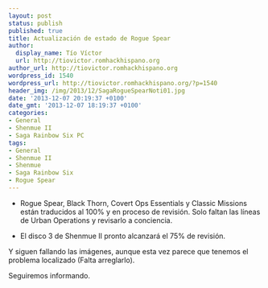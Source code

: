 ```yaml
---
layout: post
status: publish
published: true
title: Actualización de estado de Rogue Spear
author:
  display_name: Tío Víctor
  url: http://tiovictor.romhackhispano.org
author_url: http://tiovictor.romhackhispano.org
wordpress_id: 1540
wordpress_url: http://tiovictor.romhackhispano.org/?p=1540
header_img: /img/2013/12/SagaRogueSpearNoti01.jpg
date: '2013-12-07 20:19:37 +0100'
date_gmt: '2013-12-07 18:19:37 +0100'
categories:
- General
- Shenmue II
- Saga Rainbow Six PC
tags:
- General
- Shenmue II
- Shenmue
- Saga Rainbow Six
- Rogue Spear
---
```

- Rogue Spear, Black Thorn, Covert Ops Essentials y Classic Missions están traducidos 
al 100% y en proceso de revisión. Solo faltan las líneas de Urban Operations y 
revisarlo a conciencia.

- El disco 3 de Shenmue II pronto alcanzará el 75% de revisión.

Y siguen fallando las imágenes, aunque esta vez parece que tenemos el problema 
localizado (Falta arreglarlo).

Seguiremos informando.
